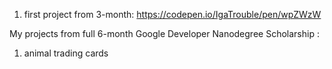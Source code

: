 1. first project from 3-month: https://codepen.io/IgaTrouble/pen/wpZWzW

My projects from full 6-month Google Developer Nanodegree Scholarship :
 1. animal trading cards
